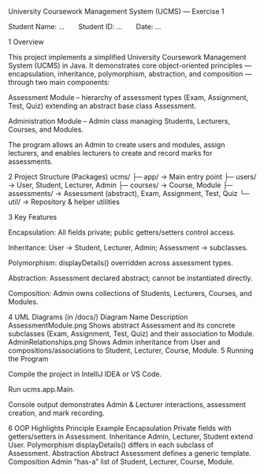 University Coursework Management System (UCMS) — Exercise 1

Student Name: …  Student ID: …  Date: …

1 Overview

This project implements a simplified University Coursework Management System (UCMS) in Java.
It demonstrates core object-oriented principles — encapsulation, inheritance, polymorphism, abstraction, and composition — through two main components:

Assessment Module – hierarchy of assessment types (Exam, Assignment, Test, Quiz) extending an abstract base class Assessment.

Administration Module – Admin class managing Students, Lecturers, Courses, and Modules.

The program allows an Admin to create users and modules, assign lecturers, and enables lecturers to create and record marks for assessments.

2 Project Structure (Packages)
ucms/
├─ app/           → Main entry point
├─ users/         → User, Student, Lecturer, Admin
├─ courses/       → Course, Module
├─ assessments/   → Assessment (abstract), Exam, Assignment, Test, Quiz
└─ util/          → Repository & helper utilities

3 Key Features

Encapsulation: All fields private; public getters/setters control access.

Inheritance: User → Student, Lecturer, Admin; Assessment → subclasses.

Polymorphism: displayDetails() overridden across assessment types.

Abstraction: Assessment declared abstract; cannot be instantiated directly.

Composition: Admin owns collections of Students, Lecturers, Courses, and Modules.

4 UML Diagrams (in /docs/)
Diagram Name	Description
AssessmentModule.png	Shows abstract Assessment and its concrete subclasses (Exam, Assignment, Test, Quiz) and their association to Module.
AdminRelationships.png	Shows Admin inheritance from User and compositions/associations to Student, Lecturer, Course, Module.
5 Running the Program

Compile the project in IntelliJ IDEA or VS Code.

Run ucms.app.Main.

Console output demonstrates Admin & Lecturer interactions, assessment creation, and mark recording.

6 OOP Highlights
Principle	Example
Encapsulation	Private fields with getters/setters in Assessment.
Inheritance	Admin, Lecturer, Student extend User.
Polymorphism	displayDetails() differs in each subclass of Assessment.
Abstraction	Abstract Assessment defines a generic template.
Composition	Admin “has-a” list of Student, Lecturer, Course, Module.